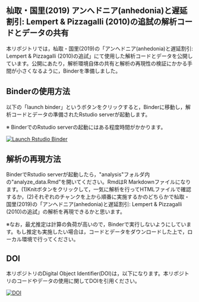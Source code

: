## 杣取・国里(2019) アンへドニア(anhedonia)と遅延割引: Lempert & Pizzagalli (2010)の追試の解析コードとデータの共有

本リポジトリでは，杣取・国里(2019)の「アンへドニア(anhedonia)と遅延割引: Lempert & Pizzagalli (2010)の追試」にて使用した解析コードとデータを公開しています。公開にあたり，解析環境自体の共有と解析の再現性の検証にかかる手間が小さくなるように，Binderを準備しました。

## Binderの使用方法

以下の「launch binder」というボタンをクリックすると，Binderに移動し，解析コードとデータの準備されたRstudio serverが起動します。

※ BinderでのRstudio serverの起動にはある程度時間がかかります。

<!-- badges: start -->
  [![Launch Rstudio Binder](http://mybinder.org/badge_logo.svg)](https://mybinder.org/v2/gh/ykunisato/somatori_kunisato_2019_replication_study/master?urlpath=rstudio)
<!-- badges: end -->

## 解析の再現方法

BinderでRstudio serverが起動したら，"analysis"フォルダ内の"analyze_data.Rmd"を開いてください。RmdはR Markdownファイルになります。(1)Knitボタンをクリックして，一気に解析を行ってHTMLファイルで確認するか，(2)それぞれのチャンクを上から順番に実施するかのどちらかで杣取・国里(2019)の「アンへドニア(anhedonia)と遅延割引: Lempert & Pizzagalli (2010)の追試」の解析を再現できるかと思います。

※なお，最尤推定は計算の負荷が高いので，Binderで実行しないようにしています。もし推定も実施したい場合は，コードとデータをダウンロードした上で，ローカル環境で行ってください。

## DOI

本リポジトリのDigital Object Identifier(DOI)は，以下になります。本リポジトリのコードやデータの使用に関してDOIを引用ください。

[![DOI](https://zenodo.org/badge/DOI/10.5281/zenodo.3402512.svg)](https://doi.org/10.5281/zenodo.3402512)

